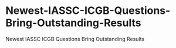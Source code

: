 # Newest-IASSC-ICGB-Questions-Bring-Outstanding-Results
Newest IASSC ICGB Questions Bring Outstanding Results
